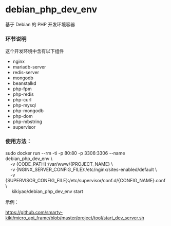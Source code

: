 # debian_php_dev_env
基于 Debian 的 PHP 开发环境容器

### 环节说明
这个开发环境中含有以下组件  
 * nginx
 * mariadb-server
 * redis-server
 * mongodb
 * beanstalkd
 * php-fpm
 * php-redis
 * php-curl
 * php-mysql
 * php-mongodb
 * php-dom
 * php-mbstring
 * supervisor

### 使用方法：

sudo docker run --rm -ti -p 80:80 -p 3306:3306 --name debian_php_dev_env \  
      -v {CODE_PATH}:/var/www/{PROJECT_NAME} \  
      -v {NGINX_SERVER_CONFIG_FILE}:/etc/nginx/sites-enabled/default \  
      -v {SUPERVISOR_CONFIG_FILE}:/etc/supervisor/conf.d/{CONFIG_NAME}.conf \  
      kikiyao/debian_php_dev_env start

示例：

https://github.com/smarty-kiki/micro_api_frame/blob/master/project/tool/start_dev_server.sh
